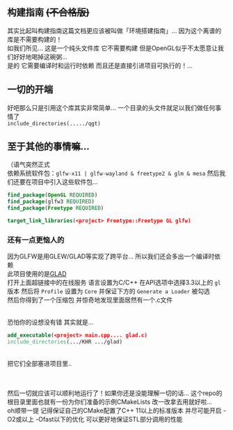 ## 构建指南 ~~(不合格版)~~

其实比起叫构建指南这篇文档更应该被叫做「环境搭建指南」... 因为这个离谱的库是不需要构建的！<br>
如我们所见... 这是一个纯头文件库 它不需要构建 但是OpenGL似乎不太愿意让我们好好地喝掉这碗粥...<br>
是的 它需要编译时和运行时依赖 而且还是直接引进项目可执行的！...
<br>

## 一切的开端
好吧那么只是引用这个库其实非常简单... 一个目录的头文件就足以我们做任何事情了<br>
` include_directories(...../qgt) `<br>

## 至于其他的事情嘛...
（语气突然正式<br>
依赖系统软件包：`glfw-x11 | glfw-wayland & freetype2 & glm & mesa`
然后我们还要在项目中引入这些软件包...

```cmake
find_package(OpenGL REQUIRED)
find_package(glfw3 REQUIRED)
find_package(Freetype REQUIRED)

target_link_libraries(<project> Freetype::Freetype GL glfw)
```
### 还有一点更恼人的
因为GLFW是用GLEW/GLAD等实现了跨平台... 所以我们还会多出一个编译时依赖<br>
此项目使用的是[GLAD](https://glad.dav1d.de)<br>
打开上面超链接中的在线服务 语言设置为C/C++ 在API选项中选择3.3以上的 `gl` 版本 然后将 `Profile` 设置为 `Core` 并保证下方的 `Generate a Loader` 被勾选<br>
然后你得到了一个压缩包 并惊奇地发现里面居然有一个.c文件<br><br>

恐怕你的设想没有错 其实就是...
```cmake
add_executable(<project> main.cpp.... glad.c)
include_directories(.../KHR .../glad)
``` 
<br>
把它们全部塞进项目里..

<br><br>
然后一切就应该可以顺利地运行了！如果你还是没能理解一切的话... 这个repo的根目录里面也就有一份为你们准备的示例CMakeLists 改一改拿去用就好啦...
<br>
oh顺带一提 记得保证自己的CMake配置了C++ 11以上的标准版本 并尽可能开启 -O2或以上 -Ofast以下的优化 可以更好地保证STL部分调用的性能
